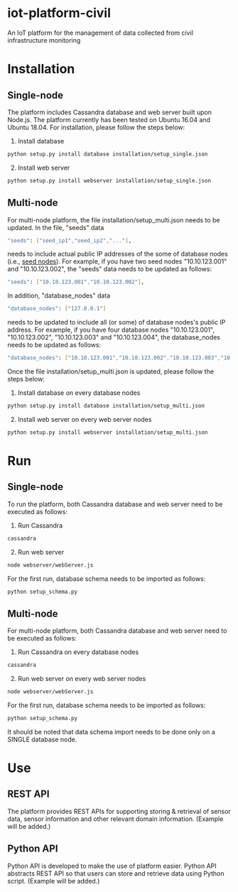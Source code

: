 # iot-platform-civil
An IoT platform for the management of data collected from civil infrastructure monitoring

# Installation
## Single-node
The platform includes Cassandra database and web server built upon Node.js. The platform currently has been tested on Ubuntu 16.04 and Ubuntu 18.04. For installation, please follow the steps below:
1. Install database
```sh
python setup.py install database installation/setup_single.json
```
2. Install web server
```sh
python setup.py install webserver installation/setup_single.json
```

## Multi-node
For multi-node platform, the file installation/setup_multi.json needs to be updated.
In the file, "seeds" data
```sh
"seeds": ["seed_ip1","seed_ip2","..."],
```
needs to include actual public IP addresses of the some of database nodes (i.e., [seed nodes](https://docs.datastax.com/en/cassandra/3.0/cassandra/initialize/initMultipleDS.html)). For example, if you have two seed nodes "10.10.123.001" and "10.10.123.002", the "seeds" data needs to be updated as follows:
```sh
"seeds": ["10.10.123.001","10.10.123.002"],
```
In addition, "database_nodes" data
```sh
"database_nodes": ["127.0.0.1"]
```
needs to be updated to include all (or some) of database nodes's public IP address. For example, if you have four database nodes "10.10.123.001", "10.10.123.002", "10.10.123.003" and "10.10.123.004", the database_nodes needs to be updated as follows:
```sh
"database_nodes": ["10.10.123.001","10.10.123.002","10.10.123.003","10.10.123.004"]
```
Once the file installation/setup_multi.json is updated, please follow the steps below:
1. Install database on every database nodes
```sh
python setup.py install database installation/setup_multi.json
```
2. Install web server on every web server nodes
```sh
python setup.py install webserver installation/setup_multi.json
```

# Run
## Single-node
To run the platform, both Cassandra database and web server need to be executed as follows:
1. Run Cassandra 
```sh
cassandra
```
2. Run web server
```sh
node webserver/webServer.js
```
For the first run, database schema needs to be imported as follows:
```sh
python setup_schema.py
```

## Multi-node
For multi-node platform, both Cassandra database and web server need to be executed as follows:
1. Run Cassandra on every database nodes
```sh
cassandra
```
2. Run web server on every web server nodes
```sh
node webserver/webServer.js
```
For the first run, database schema needs to be imported as follows:
```sh
python setup_schema.py
```
It should be noted that data schema import needs to be done only on a SINGLE database node.

# Use
## REST API
The platform provides REST APIs for supporting storing & retrieval of sensor data, sensor information and other relevant domain information. (Example will be added.)

## Python API
Python API is developed to make the use of platform easier. Python API abstracts REST API so that users can store and retrieve data using Python script. (Example will be added.)
